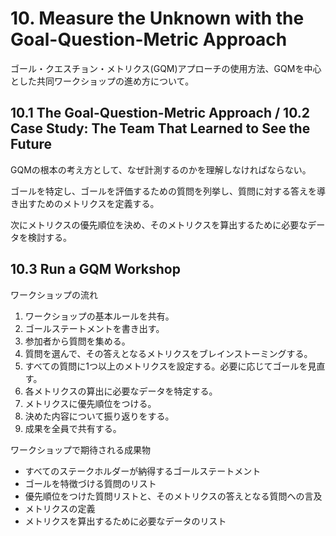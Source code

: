 # 10. Measure the Unknown with the Goal-Question-Metric Approach

ゴール・クエスチョン・メトリクス(GQM)アプローチの使用方法、GQMを中心とした共同ワークショップの進め方について。

## 10.1 The Goal-Question-Metric Approach / 10.2 Case Study: The Team That Learned to See the Future

GQMの根本の考え方として、なぜ計測するのかを理解しなければならない。

ゴールを特定し、ゴールを評価するための質問を列挙し、質問に対する答えを導き出すためのメトリクスを定義する。

次にメトリクスの優先順位を決め、そのメトリクスを算出するために必要なデータを検討する。

## **10.3 Run a GQM Workshop**

ワークショップの流れ

1. ワークショップの基本ルールを共有。
2. ゴールステートメントを書き出す。
3. 参加者から質問を集める。
4. 質問を選んで、その答えとなるメトリクスをブレインストーミングする。
5. すべての質問に1つ以上のメトリクスを設定する。必要に応じてゴールを見直す。
6. 各メトリクスの算出に必要なデータを特定する。
7. メトリクスに優先順位をつける。
8. 決めた内容について振り返りをする。
9. 成果を全員で共有する。

ワークショップで期待される成果物

- すべてのステークホルダーが納得するゴールステートメント
- ゴールを特徴づける質問のリスト
- 優先順位をつけた質問リストと、そのメトリクスの答えとなる質問への言及
- メトリクスの定義
- メトリクスを算出するために必要なデータのリスト
